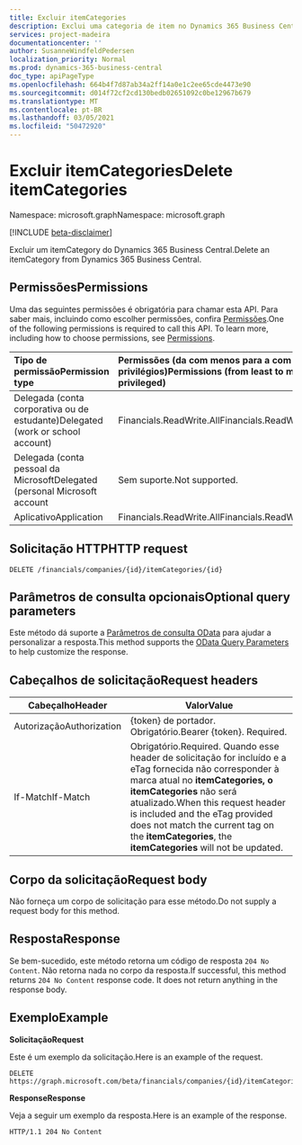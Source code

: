 ```yaml
---
title: Excluir itemCategories
description: Exclui uma categoria de item no Dynamics 365 Business Central.
services: project-madeira
documentationcenter: ''
author: SusanneWindfeldPedersen
localization_priority: Normal
ms.prod: dynamics-365-business-central
doc_type: apiPageType
ms.openlocfilehash: 664b4f7d87ab34a2ff14a0e1c2ee65cde4473e90
ms.sourcegitcommit: d014f72cf2cd130bedb02651092c0be12967b679
ms.translationtype: MT
ms.contentlocale: pt-BR
ms.lasthandoff: 03/05/2021
ms.locfileid: "50472920"
---
```

# <a name="delete-itemcategories"></a><span data-ttu-id="df27a-103">Excluir itemCategories</span><span class="sxs-lookup"><span data-stu-id="df27a-103">Delete itemCategories</span></span>

<span data-ttu-id="df27a-104">Namespace: microsoft.graph</span><span class="sxs-lookup"><span data-stu-id="df27a-104">Namespace: microsoft.graph</span></span>

[!INCLUDE [beta-disclaimer](../../includes/beta-disclaimer.md)]

<span data-ttu-id="df27a-105">Excluir um itemCategory do Dynamics 365 Business Central.</span><span class="sxs-lookup"><span data-stu-id="df27a-105">Delete an itemCategory from Dynamics 365 Business Central.</span></span>

## <a name="permissions"></a><span data-ttu-id="df27a-106">Permissões</span><span class="sxs-lookup"><span data-stu-id="df27a-106">Permissions</span></span>
<span data-ttu-id="df27a-p101">Uma das seguintes permissões é obrigatória para chamar esta API. Para saber mais, incluindo como escolher permissões, confira [Permissões](/graph/permissions-reference).</span><span class="sxs-lookup"><span data-stu-id="df27a-p101">One of the following permissions is required to call this API. To learn more, including how to choose permissions, see [Permissions](/graph/permissions-reference).</span></span>

|<span data-ttu-id="df27a-109">Tipo de permissão</span><span class="sxs-lookup"><span data-stu-id="df27a-109">Permission type</span></span> |<span data-ttu-id="df27a-110">Permissões (da com menos para a com mais privilégios)</span><span class="sxs-lookup"><span data-stu-id="df27a-110">Permissions (from least to most privileged)</span></span>|
|:---------------|:------------------------------------------|
|<span data-ttu-id="df27a-111">Delegada (conta corporativa ou de estudante)</span><span class="sxs-lookup"><span data-stu-id="df27a-111">Delegated (work or school account)</span></span>|<span data-ttu-id="df27a-112">Financials.ReadWrite.All</span><span class="sxs-lookup"><span data-stu-id="df27a-112">Financials.ReadWrite.All</span></span> |
|<span data-ttu-id="df27a-113">Delegada (conta pessoal da Microsoft</span><span class="sxs-lookup"><span data-stu-id="df27a-113">Delegated (personal Microsoft account</span></span>|<span data-ttu-id="df27a-114">Sem suporte.</span><span class="sxs-lookup"><span data-stu-id="df27a-114">Not supported.</span></span>|
|<span data-ttu-id="df27a-115">Aplicativo</span><span class="sxs-lookup"><span data-stu-id="df27a-115">Application</span></span>|<span data-ttu-id="df27a-116">Financials.ReadWrite.All</span><span class="sxs-lookup"><span data-stu-id="df27a-116">Financials.ReadWrite.All</span></span>|

## <a name="http-request"></a><span data-ttu-id="df27a-117">Solicitação HTTP</span><span class="sxs-lookup"><span data-stu-id="df27a-117">HTTP request</span></span>
```
DELETE /financials/companies/{id}/itemCategories/{id}
```

## <a name="optional-query-parameters"></a><span data-ttu-id="df27a-118">Parâmetros de consulta opcionais</span><span class="sxs-lookup"><span data-stu-id="df27a-118">Optional query parameters</span></span>
<span data-ttu-id="df27a-119">Este método dá suporte a [Parâmetros de consulta OData](/graph/query-parameters) para ajudar a personalizar a resposta.</span><span class="sxs-lookup"><span data-stu-id="df27a-119">This method supports the [OData Query Parameters](/graph/query-parameters) to help customize the response.</span></span>

## <a name="request-headers"></a><span data-ttu-id="df27a-120">Cabeçalhos de solicitação</span><span class="sxs-lookup"><span data-stu-id="df27a-120">Request headers</span></span>
|<span data-ttu-id="df27a-121">Cabeçalho</span><span class="sxs-lookup"><span data-stu-id="df27a-121">Header</span></span>         |<span data-ttu-id="df27a-122">Valor</span><span class="sxs-lookup"><span data-stu-id="df27a-122">Value</span></span>                     |
|---------------|--------------------------|
|<span data-ttu-id="df27a-123">Autorização</span><span class="sxs-lookup"><span data-stu-id="df27a-123">Authorization</span></span>  |<span data-ttu-id="df27a-p102">{token} de portador. Obrigatório.</span><span class="sxs-lookup"><span data-stu-id="df27a-p102">Bearer {token}. Required.</span></span> |
|<span data-ttu-id="df27a-126">If-Match</span><span class="sxs-lookup"><span data-stu-id="df27a-126">If-Match</span></span>       |<span data-ttu-id="df27a-127">Obrigatório.</span><span class="sxs-lookup"><span data-stu-id="df27a-127">Required.</span></span> <span data-ttu-id="df27a-128">Quando esse header de solicitação for incluído e a eTag fornecida não corresponder à marca atual no **itemCategories,** **o itemCategories** não será atualizado.</span><span class="sxs-lookup"><span data-stu-id="df27a-128">When this request header is included and the eTag provided does not match the current tag on the **itemCategories**, the **itemCategories** will not be updated.</span></span> |

## <a name="request-body"></a><span data-ttu-id="df27a-129">Corpo da solicitação</span><span class="sxs-lookup"><span data-stu-id="df27a-129">Request body</span></span>
<span data-ttu-id="df27a-130">Não forneça um corpo de solicitação para esse método.</span><span class="sxs-lookup"><span data-stu-id="df27a-130">Do not supply a request body for this method.</span></span>

## <a name="response"></a><span data-ttu-id="df27a-131">Resposta</span><span class="sxs-lookup"><span data-stu-id="df27a-131">Response</span></span>
<span data-ttu-id="df27a-p104">Se bem-sucedido, este método retorna um código de resposta ```204 No Content```. Não retorna nada no corpo da resposta.</span><span class="sxs-lookup"><span data-stu-id="df27a-p104">If successful, this method returns ```204 No Content``` response code. It does not return anything in the response body.</span></span>

## <a name="example"></a><span data-ttu-id="df27a-134">Exemplo</span><span class="sxs-lookup"><span data-stu-id="df27a-134">Example</span></span>

<span data-ttu-id="df27a-135">**Solicitação**</span><span class="sxs-lookup"><span data-stu-id="df27a-135">**Request**</span></span>

<span data-ttu-id="df27a-136">Este é um exemplo da solicitação.</span><span class="sxs-lookup"><span data-stu-id="df27a-136">Here is an example of the request.</span></span>

```http
DELETE https://graph.microsoft.com/beta/financials/companies/{id}/itemCategories/{id}
```

<span data-ttu-id="df27a-137">**Response**</span><span class="sxs-lookup"><span data-stu-id="df27a-137">**Response**</span></span> 

<span data-ttu-id="df27a-138">Veja a seguir um exemplo da resposta.</span><span class="sxs-lookup"><span data-stu-id="df27a-138">Here is an example of the response.</span></span> 

```http
HTTP/1.1 204 No Content
```



